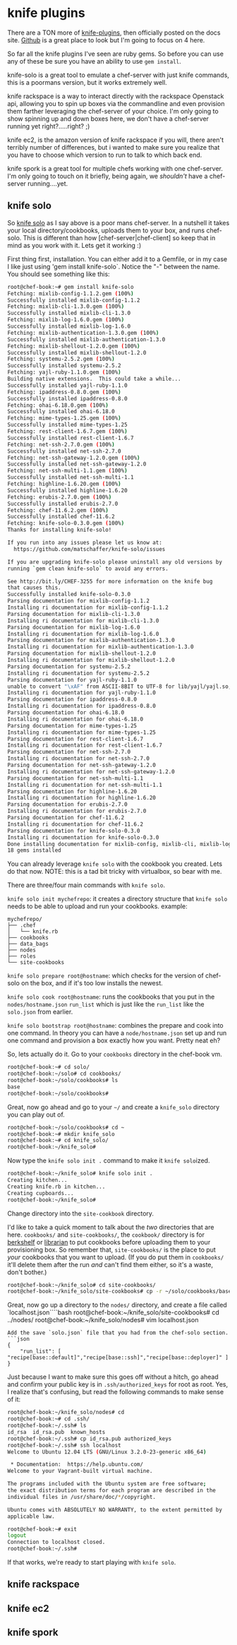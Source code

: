 knife plugins
=============
There are a TON more of [knife-plugins](http://docs.opscode.com/plugin_knife.html), then officially posted on the docs site.  [Github](https://github.com/search?q=knife+plugin&type=Repositories&ref=searchresults) is a great place to look but I'm going to focus on 4 here. 

So far all the knife plugins I've seen are ruby gems.  So before you can use any of these be sure you have an ability to use `gem install`.

knife-solo is a great tool to emulate a chef-server with just knife commands, this is a poormans version, but it works extremely well.

knife rackspace is a way to interact directly with the rackspace Openstack api, allowing you to spin up boxes via the commandline and even provision them farther leveraging the chef-server of your choice. I'm only going to show spinning up and down boxes here, we don't have a chef-server running yet right?.....right? ;)

knife ec2, is the amazon version of knife rackspace if you will, there aren't terribly number of differences, but i wanted to make sure you realize that you have to choose which version to run to talk to which back end.

knife spork is a great tool for multiple chefs working with one chef-server. I'm only going to touch on it briefly, being again, we _shouldn't_ have a chef-server running....yet.

knife solo
----------
So [knife solo](http://matschaffer.github.io/knife-solo/) as I say above is a poor mans chef-server. In a nutshell it takes your local directory/cookbooks, uploads them to your box, and runs chef-solo. This is different than how [chef-server|chef-client] so keep that in mind as you work with it.  Lets get it working :)

First thing first, installation. You can either add it to a Gemfile, or in my case I like just using 'gem install knife-solo`.  Notice the "-" between the name. You should see something like this:
```bash
root@chef-book:~# gem install knife-solo
Fetching: mixlib-config-1.1.2.gem (100%)
Successfully installed mixlib-config-1.1.2
Fetching: mixlib-cli-1.3.0.gem (100%)
Successfully installed mixlib-cli-1.3.0
Fetching: mixlib-log-1.6.0.gem (100%)
Successfully installed mixlib-log-1.6.0
Fetching: mixlib-authentication-1.3.0.gem (100%)
Successfully installed mixlib-authentication-1.3.0
Fetching: mixlib-shellout-1.2.0.gem (100%)
Successfully installed mixlib-shellout-1.2.0
Fetching: systemu-2.5.2.gem (100%)
Successfully installed systemu-2.5.2
Fetching: yajl-ruby-1.1.0.gem (100%)
Building native extensions.  This could take a while...
Successfully installed yajl-ruby-1.1.0
Fetching: ipaddress-0.8.0.gem (100%)
Successfully installed ipaddress-0.8.0
Fetching: ohai-6.18.0.gem (100%)
Successfully installed ohai-6.18.0
Fetching: mime-types-1.25.gem (100%)
Successfully installed mime-types-1.25
Fetching: rest-client-1.6.7.gem (100%)
Successfully installed rest-client-1.6.7
Fetching: net-ssh-2.7.0.gem (100%)
Successfully installed net-ssh-2.7.0
Fetching: net-ssh-gateway-1.2.0.gem (100%)
Successfully installed net-ssh-gateway-1.2.0
Fetching: net-ssh-multi-1.1.gem (100%)
Successfully installed net-ssh-multi-1.1
Fetching: highline-1.6.20.gem (100%)
Successfully installed highline-1.6.20
Fetching: erubis-2.7.0.gem (100%)
Successfully installed erubis-2.7.0
Fetching: chef-11.6.2.gem (100%)
Successfully installed chef-11.6.2
Fetching: knife-solo-0.3.0.gem (100%)
Thanks for installing knife-solo!

If you run into any issues please let us know at:
  https://github.com/matschaffer/knife-solo/issues

If you are upgrading knife-solo please uninstall any old versions by
running `gem clean knife-solo` to avoid any errors.

See http://bit.ly/CHEF-3255 for more information on the knife bug
that causes this.
Successfully installed knife-solo-0.3.0
Parsing documentation for mixlib-config-1.1.2
Installing ri documentation for mixlib-config-1.1.2
Parsing documentation for mixlib-cli-1.3.0
Installing ri documentation for mixlib-cli-1.3.0
Parsing documentation for mixlib-log-1.6.0
Installing ri documentation for mixlib-log-1.6.0
Parsing documentation for mixlib-authentication-1.3.0
Installing ri documentation for mixlib-authentication-1.3.0
Parsing documentation for mixlib-shellout-1.2.0
Installing ri documentation for mixlib-shellout-1.2.0
Parsing documentation for systemu-2.5.2
Installing ri documentation for systemu-2.5.2
Parsing documentation for yajl-ruby-1.1.0
unable to convert "\xAF" from ASCII-8BIT to UTF-8 for lib/yajl/yajl.so, skipping
Installing ri documentation for yajl-ruby-1.1.0
Parsing documentation for ipaddress-0.8.0
Installing ri documentation for ipaddress-0.8.0
Parsing documentation for ohai-6.18.0
Installing ri documentation for ohai-6.18.0
Parsing documentation for mime-types-1.25
Installing ri documentation for mime-types-1.25
Parsing documentation for rest-client-1.6.7
Installing ri documentation for rest-client-1.6.7
Parsing documentation for net-ssh-2.7.0
Installing ri documentation for net-ssh-2.7.0
Parsing documentation for net-ssh-gateway-1.2.0
Installing ri documentation for net-ssh-gateway-1.2.0
Parsing documentation for net-ssh-multi-1.1
Installing ri documentation for net-ssh-multi-1.1
Parsing documentation for highline-1.6.20
Installing ri documentation for highline-1.6.20
Parsing documentation for erubis-2.7.0
Installing ri documentation for erubis-2.7.0
Parsing documentation for chef-11.6.2
Installing ri documentation for chef-11.6.2
Parsing documentation for knife-solo-0.3.0
Installing ri documentation for knife-solo-0.3.0
Done installing documentation for mixlib-config, mixlib-cli, mixlib-log, mixlib-authentication, mixlib-shellout, systemu, yajl-ruby, ipaddress, ohai, mime-types, rest-client, net-ssh, net-ssh-gateway, net-ssh-multi, highline, erubis, chef, knife-solo (37 sec).
18 gems installed
```
You can already leverage `knife solo` with the cookbook you created. Lets do that now. NOTE: this is a tad bit tricky with virtualbox, so bear with me.

There are three/four main commands with `knife solo`.

`knife solo init mychefrepo`: it creates a directory structure that `knife solo` needs to be able to upload and run your cookbooks. example:
```
mychefrepo/
├── .chef
│   └── knife.rb
├── cookbooks
├── data_bags
├── nodes
├── roles
└── site-cookbooks
```

`knife solo prepare root@hostname`: which checks for the version of chef-solo on the box, and if it's too low installs the newest.

`knife solo cook root@hostname`: runs the cookbooks that you put in the `nodes/hostname.json` `run_list` which is just like the `run_list` like the `solo.json` from earlier.

`knife solo bootstrap root@hostname`: combines the prepare and cook into one command. In theory you can have a `node/hostname.json` set up and run one command and provision a box exactly how you want. Pretty neat eh?

So, lets actually do it.  Go to your `cookbooks` directory in the chef-book vm.
```bash
root@chef-book:~# cd solo/
root@chef-book:~/solo# cd cookbooks/
root@chef-book:~/solo/cookbooks# ls
base
root@chef-book:~/solo/cookbooks#
```
Great, now go ahead and go to your `~/` and create a `knife_solo` directory you can play out of.
```bash
root@chef-book:~/solo/cookbooks# cd ~
root@chef-book:~# mkdir knife_solo
root@chef-book:~# cd knife_solo/
root@chef-book:~/knife_solo#
```
Now type the `knife solo init .` command to make it `knife solo`ized. 
```bash
root@chef-book:~/knife_solo# knife solo init .
Creating kitchen...
Creating knife.rb in kitchen...
Creating cupboards...
root@chef-book:~/knife_solo#
```
Change directory into the `site-cookbook` directory.

I'd like to take a quick moment to talk about the _two_ directories that are here. `cookbooks/` and `site-cookbooks/`, the `cookbook/` directory is for [berkshelf](http://berkshelf.com/) or [librarian](https://github.com/applicationsonline/librarian-chef) to put cookbooks before uploading them to your provisioning box. So remember that, `site-cookbooks/` is the place to put _your_ cookbooks that you want to upload. (If you do put them in `cookbooks/` it'll delete them after the run _and_ can't find them either, so it's a waste, don't bother.)
```bash
root@chef-book:~/knife_solo# cd site-cookbooks/
root@chef-book:~/knife_solo/site-cookbooks# cp -r ~/solo/cookbooks/base/ ./
```
Great, now go up a directory to the `nodes/` directory, and create a file called `localhost.json````bash
root@chef-book:~/knife_solo/site-cookbooks# cd ../nodes/
root@chef-book:~/knife_solo/nodes# vim localhost.json
```
Add the save `solo.json` file that you had from the chef-solo section.
```json
{
    "run_list": [ "recipe[base::default]","recipe[base::ssh]","recipe[base::deployer]" ]
}
```
Just because I want to make sure this goes off without a hitch, go ahead and confirm your public key is in `.ssh/authorized_keys` for root as root. Yes, I realize that's confusing, but read the following commands to make sense of it:
```bash
root@chef-book:~/knife_solo/nodes# cd
root@chef-book:~# cd .ssh/
root@chef-book:~/.ssh# ls
id_rsa  id_rsa.pub  known_hosts
root@chef-book:~/.ssh# cp id_rsa.pub authorized_keys
root@chef-book:~/.ssh# ssh localhost
Welcome to Ubuntu 12.04 LTS (GNU/Linux 3.2.0-23-generic x86_64)

 * Documentation:  https://help.ubuntu.com/
Welcome to your Vagrant-built virtual machine.

The programs included with the Ubuntu system are free software;
the exact distribution terms for each program are described in the
individual files in /usr/share/doc/*/copyright.

Ubuntu comes with ABSOLUTELY NO WARRANTY, to the extent permitted by
applicable law.

root@chef-book:~# exit
logout
Connection to localhost closed.
root@chef-book:~/.ssh#
```
If that works, we're ready to start playing with `knife solo`.


knife rackspace
----------

knife ec2
----------

knife spork
----------
